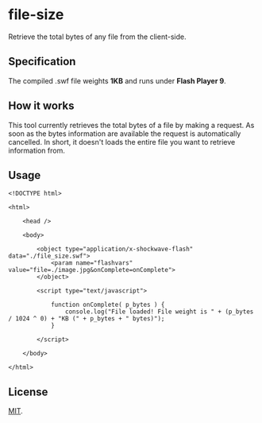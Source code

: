 [license]: http://opensource.org/licenses/MIT

# file-size
Retrieve the total bytes of any file from the client-side.

## Specification
The compiled .swf file weights **1KB** and runs under **Flash Player 9**.

## How it works
This tool currently retrieves the total bytes of a file by making a request. As soon as the bytes information are available the request is automatically cancelled.
In short, it doesn't loads the entire file you want to retrieve information from.

## Usage

	<!DOCTYPE html>

	<html>

		<head />

		<body>

			<object type="application/x-shockwave-flash" data="./file_size.swf">
				<param name="flashvars" value="file=./image.jpg&onComplete=onComplete">
			</object>

			<script type="text/javascript">

				function onComplete( p_bytes ) {
					console.log("File loaded! File weight is " + (p_bytes / 1024 ^ 0) + "KB (" + p_bytes + " bytes)");
				}

			</script>

		</body>

	</html>
	
## License
[MIT][license].